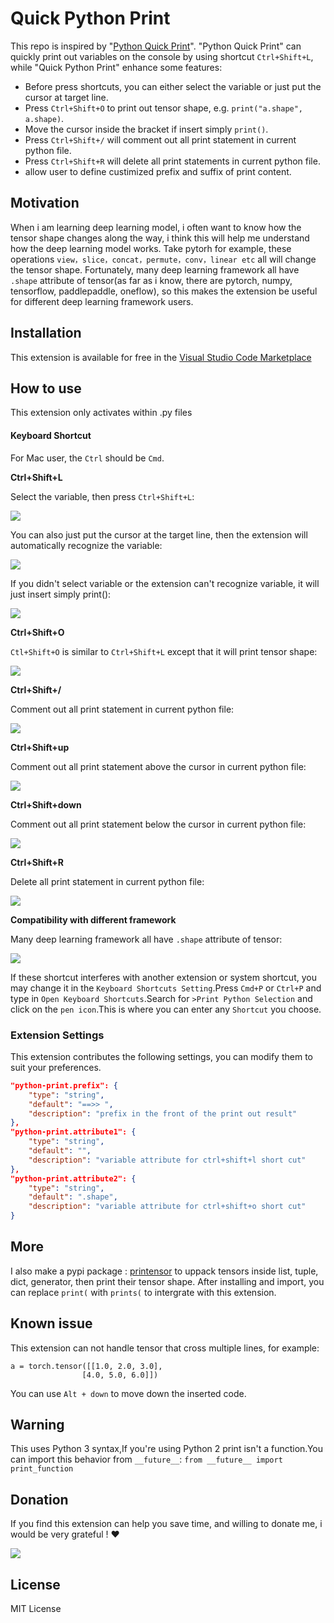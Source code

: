 # Quick Python Print

This repo is inspired by "[Python Quick Print](https://github.com/AhadCove/Python-Quick-Print)". "Python Quick Print" can quickly print out variables on the console by using shortcut `Ctrl+Shift+L`, while "Quick Python Print" enhance some features:
* Before press shortcuts, you can either select the variable or just put the cursor at target line.
* Press `Ctrl+Shift+O` to print out tensor shape, e.g. `print("a.shape", a.shape)`.
* Move the cursor inside the bracket if insert simply `print()`.
* Press `Ctrl+Shift+/` will comment out all print statement in current python file.
* Press `Ctrl+Shift+R` will delete all print statements in current python file.
* allow user to define custimized prefix and suffix of print content.

## Motivation
When i am learning deep learning model, i often want to know how the tensor shape changes along the way, i think this will help me understand how the deep learning model works. Take pytorh for example, these operations `view，slice，concat，permute，conv，linear etc` all will change the tensor shape. Fortunately, many deep learning framework all have `.shape` attribute of tensor(as far as i know, there are pytorch, numpy, tensorflow, paddlepaddle, oneflow), so this makes the extension be useful for different deep learning framework users.

## Installation

This extension is available for free in the [Visual Studio Code Marketplace](https://marketplace.visualstudio.com/items?itemName=wwdok.quick-python-print)

## How to use

This extension only activates within .py files

#### Keyboard Shortcut
For Mac user, the `Ctrl` should be `Cmd`.

**Ctrl+Shift+L**

Select the variable, then press `Ctrl+Shift+L`:

![](images/Ctl+Shift+L-selection.gif)

You can also just put the cursor at the target line, then the extension will automatically recognize the variable:

![](images/Ctl+Shift+L-NOselection.gif)

If you didn't select variable or the extension can't recognize variable, it will just insert simply print():

![](images/Ctl+Shift+L-NOvariable.gif)

**Ctrl+Shift+O**

`Ctl+Shift+O` is similar to `Ctrl+Shift+L` except that it will print tensor shape:

![](images/Ctl+Shift+O.gif)

**Ctrl+Shift+/**

Comment out all print statement in current python file:

![](images/Ctl+Shift+forwardslash.gif)

**Ctrl+Shift+up**

Comment out all print statement above the cursor in current python file:

![](images/Ctl+Shift+up.gif)

**Ctrl+Shift+down**

Comment out all print statement below the cursor in current python file:

![](images/Ctl+Shift+down.gif)

**Ctrl+Shift+R**

Delete all print statement in current python file:

![](images/Ctl+Shift+R.gif)

**Compatibility with different framework**

Many deep learning framework all have `.shape` attribute of tensor:

![](images/execution.gif)

If these shortcut interferes with another extension or system shortcut, you may change it in the `Keyboard Shortcuts Setting`.Press `Cmd+P` or `Ctrl+P` and type in `Open Keyboard Shortcuts`.Search for `>Print Python Selection` and click on the `pen icon`.This is where you can enter any `Shortcut` you choose.

### Extension Settings

This extension contributes the following settings, you can modify them to suit your preferences.

```json
"python-print.prefix": {
    "type": "string",
    "default": "==>> ",
    "description": "prefix in the front of the print out result"
},
"python-print.attribute1": {
    "type": "string",
    "default": "",
    "description": "variable attribute for ctrl+shift+l short cut"
},
"python-print.attribute2": {
    "type": "string",
    "default": ".shape",
    "description": "variable attribute for ctrl+shift+o short cut"
}
```
  
## More
I also make a pypi package : [printensor](https://github.com/wwdok/print_tensor) to uppack tensors inside list, tuple, dict, generator, then print their tensor shape. After installing and import, you can replace `print(` with `prints(` to intergrate with this extension.

## Known issue
This extension can not handle tensor that cross multiple lines, for example:
```
a = torch.tensor([[1.0, 2.0, 3.0], 
                [4.0, 5.0, 6.0]])
```
You can use `Alt + down` to move down the inserted code.

## Warning
This uses Python 3 syntax,If you're using Python 2 print isn't a function.You can import this behavior from `__future__`:
`from __future__ import print_function`

## Donation
If you find this extension can help you save time, and willing to donate me, i would be very grateful ! ❤

![](images/donation.png)

## License
MIT License
